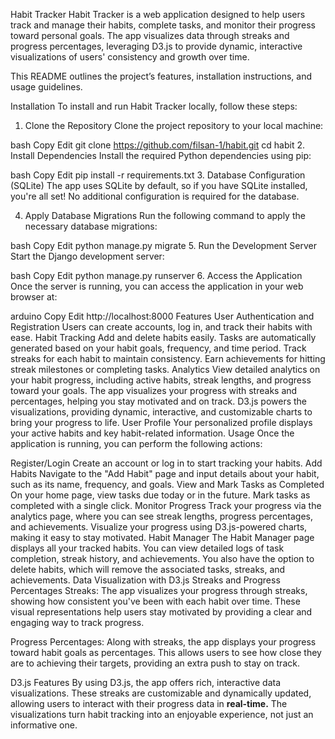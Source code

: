 Habit Tracker
Habit Tracker is a web application designed to help users track and manage their habits, complete tasks, and monitor their progress toward personal goals. The app visualizes data through streaks and progress percentages, leveraging D3.js to provide dynamic, interactive visualizations of users' consistency and growth over time.

This README outlines the project’s features, installation instructions, and usage guidelines.

Installation
To install and run Habit Tracker locally, follow these steps:

1. Clone the Repository
Clone the project repository to your local machine:

bash
Copy
Edit
git clone https://github.com/filsan-1/habit.git
cd habit
2. Install Dependencies
Install the required Python dependencies using pip:

bash
Copy
Edit
pip install -r requirements.txt
3. Database Configuration (SQLite)
The app uses SQLite by default, so if you have SQLite installed, you're all set! No additional configuration is required for the database.

4. Apply Database Migrations
Run the following command to apply the necessary database migrations:

bash
Copy
Edit
python manage.py migrate
5. Run the Development Server
Start the Django development server:

bash
Copy
Edit
python manage.py runserver
6. Access the Application
Once the server is running, you can access the application in your web browser at:

arduino
Copy
Edit
http://localhost:8000
Features
User Authentication and Registration
Users can create accounts, log in, and track their habits with ease.
Habit Tracking
Add and delete habits easily.
Tasks are automatically generated based on your habit goals, frequency, and time period.
Track streaks for each habit to maintain consistency.
Earn achievements for hitting streak milestones or completing tasks.
Analytics
View detailed analytics on your habit progress, including active habits, streak lengths, and progress toward your goals.
The app visualizes your progress with streaks and percentages, helping you stay motivated and on track.
D3.js powers the visualizations, providing dynamic, interactive, and customizable charts to bring your progress to life.
User Profile
Your personalized profile displays your active habits and key habit-related information.
Usage
Once the application is running, you can perform the following actions:

Register/Login
Create an account or log in to start tracking your habits.
Add Habits
Navigate to the "Add Habit" page and input details about your habit, such as its name, frequency, and goals.
View and Mark Tasks as Completed
On your home page, view tasks due today or in the future.
Mark tasks as completed with a single click.
Monitor Progress
Track your progress via the analytics page, where you can see streak lengths, progress percentages, and achievements.
Visualize your progress using D3.js-powered charts, making it easy to stay motivated.
Habit Manager
The Habit Manager page displays all your tracked habits.
You can view detailed logs of task completion, streak history, and achievements.
You also have the option to delete habits, which will remove the associated tasks, streaks, and achievements.
Data Visualization with D3.js
Streaks and Progress Percentages
Streaks: The app visualizes your progress through streaks, showing how consistent you've been with each habit over time. These visual representations help users stay motivated by providing a clear and engaging way to track progress.

Progress Percentages: Along with streaks, the app displays your progress toward habit goals as percentages. This allows users to see how close they are to achieving their targets, providing an extra push to stay on track.

D3.js Features
By using D3.js, the app offers rich, interactive data visualizations. These streaks are customizable and dynamically updated, allowing users to interact with their progress data in **real-time.**
The visualizations turn habit tracking into an enjoyable experience, not just an informative one.
